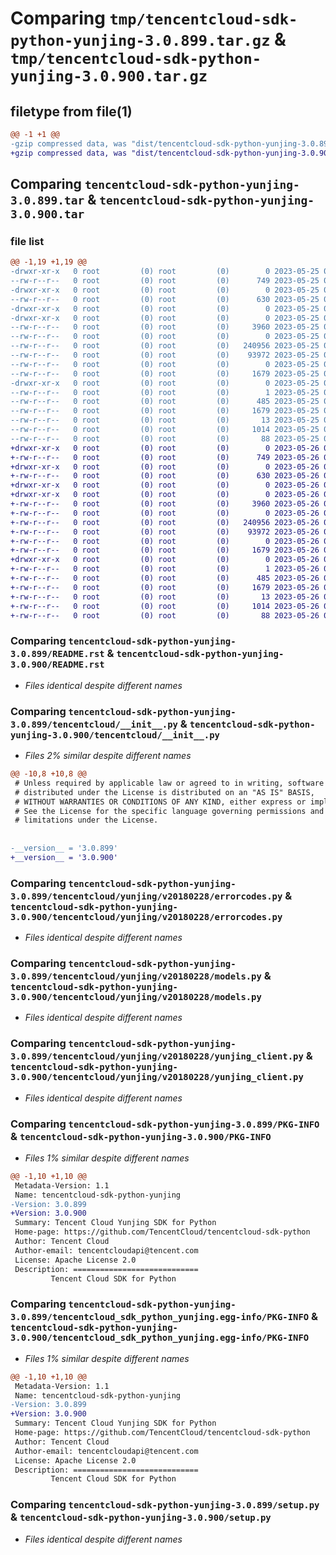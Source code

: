 # Comparing `tmp/tencentcloud-sdk-python-yunjing-3.0.899.tar.gz` & `tmp/tencentcloud-sdk-python-yunjing-3.0.900.tar.gz`

## filetype from file(1)

```diff
@@ -1 +1 @@
-gzip compressed data, was "dist/tencentcloud-sdk-python-yunjing-3.0.899.tar", last modified: Thu May 25 00:42:02 2023, max compression
+gzip compressed data, was "dist/tencentcloud-sdk-python-yunjing-3.0.900.tar", last modified: Fri May 26 02:32:52 2023, max compression
```

## Comparing `tencentcloud-sdk-python-yunjing-3.0.899.tar` & `tencentcloud-sdk-python-yunjing-3.0.900.tar`

### file list

```diff
@@ -1,19 +1,19 @@
-drwxr-xr-x   0 root         (0) root         (0)        0 2023-05-25 00:42:02.000000 tencentcloud-sdk-python-yunjing-3.0.899/
--rw-r--r--   0 root         (0) root         (0)      749 2023-05-25 00:42:02.000000 tencentcloud-sdk-python-yunjing-3.0.899/README.rst
-drwxr-xr-x   0 root         (0) root         (0)        0 2023-05-25 00:42:02.000000 tencentcloud-sdk-python-yunjing-3.0.899/tencentcloud/
--rw-r--r--   0 root         (0) root         (0)      630 2023-05-25 00:42:02.000000 tencentcloud-sdk-python-yunjing-3.0.899/tencentcloud/__init__.py
-drwxr-xr-x   0 root         (0) root         (0)        0 2023-05-25 00:42:02.000000 tencentcloud-sdk-python-yunjing-3.0.899/tencentcloud/yunjing/
-drwxr-xr-x   0 root         (0) root         (0)        0 2023-05-25 00:42:02.000000 tencentcloud-sdk-python-yunjing-3.0.899/tencentcloud/yunjing/v20180228/
--rw-r--r--   0 root         (0) root         (0)     3960 2023-05-25 00:42:02.000000 tencentcloud-sdk-python-yunjing-3.0.899/tencentcloud/yunjing/v20180228/errorcodes.py
--rw-r--r--   0 root         (0) root         (0)        0 2023-05-25 00:42:02.000000 tencentcloud-sdk-python-yunjing-3.0.899/tencentcloud/yunjing/v20180228/__init__.py
--rw-r--r--   0 root         (0) root         (0)   240956 2023-05-25 00:42:02.000000 tencentcloud-sdk-python-yunjing-3.0.899/tencentcloud/yunjing/v20180228/models.py
--rw-r--r--   0 root         (0) root         (0)    93972 2023-05-25 00:42:02.000000 tencentcloud-sdk-python-yunjing-3.0.899/tencentcloud/yunjing/v20180228/yunjing_client.py
--rw-r--r--   0 root         (0) root         (0)        0 2023-05-25 00:42:02.000000 tencentcloud-sdk-python-yunjing-3.0.899/tencentcloud/yunjing/__init__.py
--rw-r--r--   0 root         (0) root         (0)     1679 2023-05-25 00:42:02.000000 tencentcloud-sdk-python-yunjing-3.0.899/PKG-INFO
-drwxr-xr-x   0 root         (0) root         (0)        0 2023-05-25 00:42:02.000000 tencentcloud-sdk-python-yunjing-3.0.899/tencentcloud_sdk_python_yunjing.egg-info/
--rw-r--r--   0 root         (0) root         (0)        1 2023-05-25 00:42:02.000000 tencentcloud-sdk-python-yunjing-3.0.899/tencentcloud_sdk_python_yunjing.egg-info/dependency_links.txt
--rw-r--r--   0 root         (0) root         (0)      485 2023-05-25 00:42:02.000000 tencentcloud-sdk-python-yunjing-3.0.899/tencentcloud_sdk_python_yunjing.egg-info/SOURCES.txt
--rw-r--r--   0 root         (0) root         (0)     1679 2023-05-25 00:42:02.000000 tencentcloud-sdk-python-yunjing-3.0.899/tencentcloud_sdk_python_yunjing.egg-info/PKG-INFO
--rw-r--r--   0 root         (0) root         (0)       13 2023-05-25 00:42:02.000000 tencentcloud-sdk-python-yunjing-3.0.899/tencentcloud_sdk_python_yunjing.egg-info/top_level.txt
--rw-r--r--   0 root         (0) root         (0)     1014 2023-05-25 00:42:02.000000 tencentcloud-sdk-python-yunjing-3.0.899/setup.py
--rw-r--r--   0 root         (0) root         (0)       88 2023-05-25 00:42:02.000000 tencentcloud-sdk-python-yunjing-3.0.899/setup.cfg
+drwxr-xr-x   0 root         (0) root         (0)        0 2023-05-26 02:32:52.000000 tencentcloud-sdk-python-yunjing-3.0.900/
+-rw-r--r--   0 root         (0) root         (0)      749 2023-05-26 02:32:52.000000 tencentcloud-sdk-python-yunjing-3.0.900/README.rst
+drwxr-xr-x   0 root         (0) root         (0)        0 2023-05-26 02:32:52.000000 tencentcloud-sdk-python-yunjing-3.0.900/tencentcloud/
+-rw-r--r--   0 root         (0) root         (0)      630 2023-05-26 02:32:52.000000 tencentcloud-sdk-python-yunjing-3.0.900/tencentcloud/__init__.py
+drwxr-xr-x   0 root         (0) root         (0)        0 2023-05-26 02:32:52.000000 tencentcloud-sdk-python-yunjing-3.0.900/tencentcloud/yunjing/
+drwxr-xr-x   0 root         (0) root         (0)        0 2023-05-26 02:32:52.000000 tencentcloud-sdk-python-yunjing-3.0.900/tencentcloud/yunjing/v20180228/
+-rw-r--r--   0 root         (0) root         (0)     3960 2023-05-26 02:32:52.000000 tencentcloud-sdk-python-yunjing-3.0.900/tencentcloud/yunjing/v20180228/errorcodes.py
+-rw-r--r--   0 root         (0) root         (0)        0 2023-05-26 02:32:52.000000 tencentcloud-sdk-python-yunjing-3.0.900/tencentcloud/yunjing/v20180228/__init__.py
+-rw-r--r--   0 root         (0) root         (0)   240956 2023-05-26 02:32:52.000000 tencentcloud-sdk-python-yunjing-3.0.900/tencentcloud/yunjing/v20180228/models.py
+-rw-r--r--   0 root         (0) root         (0)    93972 2023-05-26 02:32:52.000000 tencentcloud-sdk-python-yunjing-3.0.900/tencentcloud/yunjing/v20180228/yunjing_client.py
+-rw-r--r--   0 root         (0) root         (0)        0 2023-05-26 02:32:52.000000 tencentcloud-sdk-python-yunjing-3.0.900/tencentcloud/yunjing/__init__.py
+-rw-r--r--   0 root         (0) root         (0)     1679 2023-05-26 02:32:52.000000 tencentcloud-sdk-python-yunjing-3.0.900/PKG-INFO
+drwxr-xr-x   0 root         (0) root         (0)        0 2023-05-26 02:32:52.000000 tencentcloud-sdk-python-yunjing-3.0.900/tencentcloud_sdk_python_yunjing.egg-info/
+-rw-r--r--   0 root         (0) root         (0)        1 2023-05-26 02:32:52.000000 tencentcloud-sdk-python-yunjing-3.0.900/tencentcloud_sdk_python_yunjing.egg-info/dependency_links.txt
+-rw-r--r--   0 root         (0) root         (0)      485 2023-05-26 02:32:52.000000 tencentcloud-sdk-python-yunjing-3.0.900/tencentcloud_sdk_python_yunjing.egg-info/SOURCES.txt
+-rw-r--r--   0 root         (0) root         (0)     1679 2023-05-26 02:32:52.000000 tencentcloud-sdk-python-yunjing-3.0.900/tencentcloud_sdk_python_yunjing.egg-info/PKG-INFO
+-rw-r--r--   0 root         (0) root         (0)       13 2023-05-26 02:32:52.000000 tencentcloud-sdk-python-yunjing-3.0.900/tencentcloud_sdk_python_yunjing.egg-info/top_level.txt
+-rw-r--r--   0 root         (0) root         (0)     1014 2023-05-26 02:32:52.000000 tencentcloud-sdk-python-yunjing-3.0.900/setup.py
+-rw-r--r--   0 root         (0) root         (0)       88 2023-05-26 02:32:52.000000 tencentcloud-sdk-python-yunjing-3.0.900/setup.cfg
```

### Comparing `tencentcloud-sdk-python-yunjing-3.0.899/README.rst` & `tencentcloud-sdk-python-yunjing-3.0.900/README.rst`

 * *Files identical despite different names*

### Comparing `tencentcloud-sdk-python-yunjing-3.0.899/tencentcloud/__init__.py` & `tencentcloud-sdk-python-yunjing-3.0.900/tencentcloud/__init__.py`

 * *Files 2% similar despite different names*

```diff
@@ -10,8 +10,8 @@
 # Unless required by applicable law or agreed to in writing, software
 # distributed under the License is distributed on an "AS IS" BASIS,
 # WITHOUT WARRANTIES OR CONDITIONS OF ANY KIND, either express or implied.
 # See the License for the specific language governing permissions and
 # limitations under the License.
 
 
-__version__ = '3.0.899'
+__version__ = '3.0.900'
```

### Comparing `tencentcloud-sdk-python-yunjing-3.0.899/tencentcloud/yunjing/v20180228/errorcodes.py` & `tencentcloud-sdk-python-yunjing-3.0.900/tencentcloud/yunjing/v20180228/errorcodes.py`

 * *Files identical despite different names*

### Comparing `tencentcloud-sdk-python-yunjing-3.0.899/tencentcloud/yunjing/v20180228/models.py` & `tencentcloud-sdk-python-yunjing-3.0.900/tencentcloud/yunjing/v20180228/models.py`

 * *Files identical despite different names*

### Comparing `tencentcloud-sdk-python-yunjing-3.0.899/tencentcloud/yunjing/v20180228/yunjing_client.py` & `tencentcloud-sdk-python-yunjing-3.0.900/tencentcloud/yunjing/v20180228/yunjing_client.py`

 * *Files identical despite different names*

### Comparing `tencentcloud-sdk-python-yunjing-3.0.899/PKG-INFO` & `tencentcloud-sdk-python-yunjing-3.0.900/PKG-INFO`

 * *Files 1% similar despite different names*

```diff
@@ -1,10 +1,10 @@
 Metadata-Version: 1.1
 Name: tencentcloud-sdk-python-yunjing
-Version: 3.0.899
+Version: 3.0.900
 Summary: Tencent Cloud Yunjing SDK for Python
 Home-page: https://github.com/TencentCloud/tencentcloud-sdk-python
 Author: Tencent Cloud
 Author-email: tencentcloudapi@tencent.com
 License: Apache License 2.0
 Description: ============================
         Tencent Cloud SDK for Python
```

### Comparing `tencentcloud-sdk-python-yunjing-3.0.899/tencentcloud_sdk_python_yunjing.egg-info/PKG-INFO` & `tencentcloud-sdk-python-yunjing-3.0.900/tencentcloud_sdk_python_yunjing.egg-info/PKG-INFO`

 * *Files 1% similar despite different names*

```diff
@@ -1,10 +1,10 @@
 Metadata-Version: 1.1
 Name: tencentcloud-sdk-python-yunjing
-Version: 3.0.899
+Version: 3.0.900
 Summary: Tencent Cloud Yunjing SDK for Python
 Home-page: https://github.com/TencentCloud/tencentcloud-sdk-python
 Author: Tencent Cloud
 Author-email: tencentcloudapi@tencent.com
 License: Apache License 2.0
 Description: ============================
         Tencent Cloud SDK for Python
```

### Comparing `tencentcloud-sdk-python-yunjing-3.0.899/setup.py` & `tencentcloud-sdk-python-yunjing-3.0.900/setup.py`

 * *Files identical despite different names*

